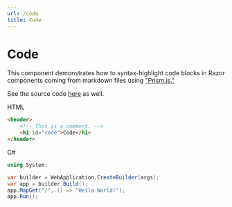 ```yaml
---
url: /code
title: Code
---
```


# Code

This component demonstrates how to syntax-highlight code blocks in Razor components coming from markdown files using ["Prism.js."](https://prismjs.com/)

See the source code [here](https://github.com/jsakamoto/MD2RazorGenerator/blob/main/SampleSites/BlazorWasmApp1/Pages/Code.md.cs) as well.

HTML

```html
<header>
    <!-- This is a comment. -->
    <h1 id="code">Code</h1>
</header>
```

C#

```csharp
using System;

var builder = WebApplication.CreateBuilder(args);
var app = builder.Build();
app.MapGet("/", () => "Hello World!");
app.Run();
```